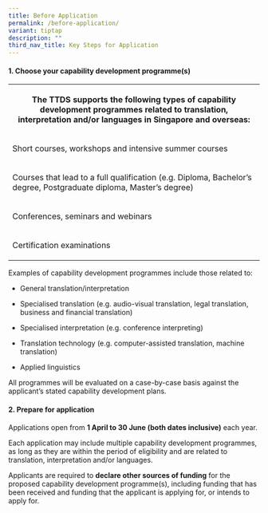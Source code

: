 ```yaml
---
title: Before Application
permalink: /before-application/
variant: tiptap
description: ""
third_nav_title: Key Steps for Application
---
```

<h4><strong>1. Choose your capability development programme(s)</strong></h4>
<table style="minWidth: 25px">
<colgroup>
<col>
</colgroup>
<tbody>
<tr>
<th rowspan="1" colspan="1">
<p>The TTDS supports the following types of capability development programmes
related to translation, interpretation and/or languages in Singapore and
overseas:</p>
</th>
</tr>
<tr>
<td rowspan="1" colspan="1">
<p>Short courses, workshops and intensive summer courses</p>
</td>
</tr>
<tr>
<td rowspan="1" colspan="1">
<p>Courses that lead to a full qualification (e.g. Diploma, Bachelor’s degree,
Postgraduate diploma, Master’s degree)</p>
</td>
</tr>
<tr>
<td rowspan="1" colspan="1">
<p>Conferences, seminars and webinars</p>
</td>
</tr>
<tr>
<td rowspan="1" colspan="1">
<p>Certification examinations</p>
</td>
</tr>
</tbody>
</table>
<p>Examples of capability development programmes include those related to:</p>
<ul data-tight="true" class="tight">
<li>
<p>General translation/interpretation</p>
</li>
<li>
<p>Specialised translation (e.g. audio-visual translation, legal translation,
business and financial translation)</p>
</li>
<li>
<p>Specialised interpretation (e.g. conference interpreting)</p>
</li>
<li>
<p>Translation technology (e.g. computer-assisted translation, machine translation)</p>
</li>
<li>
<p>Applied linguistics</p>
</li>
</ul>
<p>All programmes will be evaluated on a case-by-case basis against the applicant’s
stated capability development plans.</p>
<h4><strong>2. Prepare for application</strong></h4>
<p>Applications open from <strong>1 April to 30 June (both dates inclusive)</strong> each
year.</p>
<p>Each application may include multiple capability development programmes,
as long as they are within the period of eligibility and are related to
translation, interpretation and/or languages.</p>
<p>Applicants are required to <strong>declare other sources of funding</strong> for
the proposed capability development programme(s), including funding that
has been received and funding that the applicant is applying for, or intends
to apply for.</p>